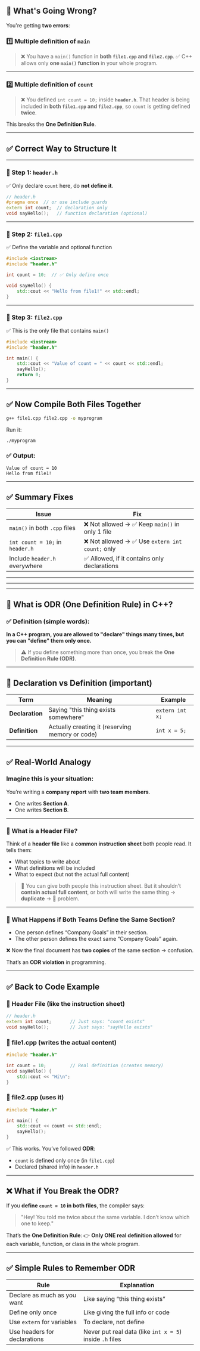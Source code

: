 ## 🔴 What's Going Wrong?

You're getting **two errors**:

### 1️⃣ **Multiple definition of `main`**

> ❌ You have a `main()` function in **both `file1.cpp` and `file2.cpp`**.
> ✅ C++ allows only **one `main()` function** in your whole program.

---

### 2️⃣ **Multiple definition of `count`**

> ❌ You defined `int count = 10;` inside **`header.h`**.
> That header is being included in **both `file1.cpp` and `file2.cpp`**, so `count` is getting defined **twice**.

This breaks the **One Definition Rule**.

---

## ✅ Correct Way to Structure It

---

### 🔷 Step 1: **`header.h`**

✅ Only declare `count` here, do **not define it**.

```cpp
// header.h
#pragma once  // or use include guards
extern int count;  // declaration only
void sayHello();   // function declaration (optional)
```

---

### 🔷 Step 2: **`file1.cpp`**

✅ Define the variable and optional function

```cpp
#include <iostream>
#include "header.h"

int count = 10;  // ✅ Only define once

void sayHello() {
    std::cout << "Hello from file1!" << std::endl;
}
```

---

### 🔷 Step 3: **`file2.cpp`**

✅ This is the only file that contains `main()`

```cpp
#include <iostream>
#include "header.h"

int main() {
    std::cout << "Value of count = " << count << std::endl;
    sayHello();
    return 0;
}
```

---

## ✅ Now Compile Both Files Together

```bash
g++ file1.cpp file2.cpp -o myprogram
```

Run it:

```bash
./myprogram
```

### ✅ Output:

```
Value of count = 10
Hello from file1!
```

---

## ✅ Summary Fixes

| Issue                           | Fix                                            |
| ------------------------------- | ---------------------------------------------- |
| `main()` in both `.cpp` files   | ❌ Not allowed → ✅ Keep `main()` in only 1 file |
| `int count = 10;` in `header.h` | ❌ Not allowed → ✅ Use `extern int count;` only |
| Include `header.h` everywhere   | ✅ Allowed, if it contains only declarations    |


---
---
---


## 🔷 What is ODR (One Definition Rule) in C++?

### ✅ Definition (simple words):

**In a C++ program, you are allowed to "declare" things many times, but you can "define" them only once.**

> ⚠️ If you define something more than once, you break the **One Definition Rule (ODR)**.

---

## 🔸 Declaration vs Definition (important)

| Term            | Meaning                                         | Example         |
| --------------- | ----------------------------------------------- | --------------- |
| **Declaration** | Saying "this thing exists somewhere"            | `extern int x;` |
| **Definition**  | Actually creating it (reserving memory or code) | `int x = 5;`    |

---

## ✅ Real-World Analogy

### Imagine this is your situation:

You’re writing a **company report** with **two team members**.

* One writes **Section A**.
* One writes **Section B**.

---

### 🔸 What is a Header File?

Think of a **header file** like a **common instruction sheet** both people read.
It tells them:

* What topics to write about
* What definitions will be included
* What to expect (but not the actual full content)

> 🔁 You can give both people this instruction sheet. But it shouldn’t **contain actual full content**, or both will write the same thing → **duplicate** → 📛 problem.

---

### 🔸 What Happens if Both Teams Define the Same Section?

* One person defines “Company Goals” in their section.
* The other person defines the exact same “Company Goals” again.

❌ Now the final document has **two copies** of the same section → confusion.

That’s an **ODR violation** in programming.

---

## ✅ Back to Code Example

### 🔹 Header File (like the instruction sheet)

```cpp
// header.h
extern int count;       // Just says: "count exists"
void sayHello();        // Just says: "sayHello exists"
```

### 🔹 file1.cpp (writes the actual content)

```cpp
#include "header.h"

int count = 10;         // Real definition (creates memory)
void sayHello() {
    std::cout << "Hi\n";
}
```

### 🔹 file2.cpp (uses it)

```cpp
#include "header.h"

int main() {
    std::cout << count << std::endl;
    sayHello();
}
```

✅ This works. You’ve followed **ODR**:

* `count` is defined only once (in `file1.cpp`)
* Declared (shared info) in `header.h`

---

## ❌ What if You Break the ODR?

If you **define `count = 10` in both files**, the compiler says:

> "Hey! You told me twice about the same variable. I don’t know which one to keep."

That’s the **One Definition Rule**:
👉 **Only ONE real definition allowed** for each variable, function, or class in the whole program.

---

## ✅ Simple Rules to Remember ODR

| Rule                         | Explanation                                              |
| ---------------------------- | -------------------------------------------------------- |
| Declare as much as you want  | Like saying “this thing exists”                          |
| Define only once             | Like giving the full info or code                        |
| Use `extern` for variables   | To declare, not define                                   |
| Use headers for declarations | Never put real data (like `int x = 5`) inside `.h` files |
